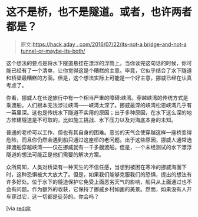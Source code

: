 # 这不是桥，也不是隧道。或者，也许两者都是？

> 原文:[https://hack aday . com/2016/07/22/its-not-a bridge-and-not-a tunnel-or-maybe-its-both/](https://hackaday.com/2016/07/22/its-not-a-bridge-and-not-a-tunnel-or-maybe-its-both/)

这个想法的要点是将水下隧道悬挂在漂浮的浮筒上。当你读完这句话的时候，你可能已经有了一个清单，让你觉得这是个糟糕的主意。毕竟，它似乎结合了水下隧道和桥梁最糟糕的方面。但是，这个想法实际上可能是一个好主意，挪威已经在认真考虑了。

你看，挪威人在长途旅行中有一个相当严重的障碍:峡湾。穿越峡湾的传统方式是乘渡船。人们根本无法涉过峡湾——峡湾太深了。挪威最深的峡湾松恩峡湾几乎有一英里深。这也是传统水下隧道不实用的原因；出于多种原因，在水下这么深的地方修建隧道是不可取的，比如施工挑战、水下压力以及对海底本身的未知。

普通的老桥可以工作，但也有其自身的困难。恶劣的天气会使穿越这样一座桥变得危险，而且你仍然会遇到船只通过这座桥的老问题。出于这些原因，挪威人通常选择渡船穿越峡湾——仅在挪威就有一千多艘渡船。但是，一个未经测试的水下漂浮隧道的想法可能正是他们需要的解决方案。

众所周知，人类对桥梁有一种天生的不信任感，当想到被困在寒冷的挪威海面下时，这种恐惧被大大放大了。但是，如果我们能够克服我们的恐惧，提出的想法有许多好处。位于水下的隧道保护它免受上面恶劣天气的影响，船只从上面通过也不会有问题。作为额外的收获，它保持了挪威乡村如画的美景。然而，如果没有人开车穿过它，这一切都是徒劳的。你会吗？

[via [reddit](https://www.reddit.com/r/engineering/comments/4sxr0x/yes_a_submerged_floating_bridge_is_a_reasonable/)